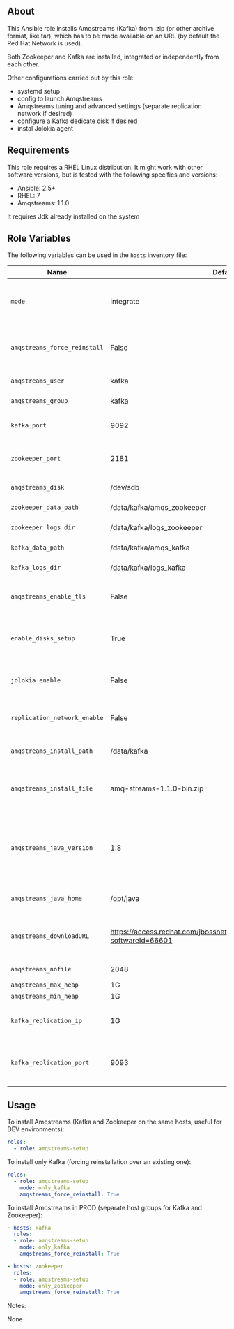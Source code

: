 ## About

This Ansible role installs Amqstreams (Kafka) from .zip (or other archive format, like tar), which has to be made available on an URL (by default the Red Hat Network is used). 

Both Zookeeper and Kafka are installed, integrated or independently from each other.

Other configurations carried out by this role:
- systemd setup
- config to launch Amqstreams
- Amqstreams tuning and advanced settings (separate replication network if desired)
- configure a Kafka dedicate disk if desired
- instal Jolokia agent


## Requirements

This role requires a RHEL Linux distribution. It might work with other software versions, 
but is tested with the following specifics and versions:

* Ansible: 2.5+
* RHEL: 7
* Amqstreams: 1.1.0

It requires Jdk already installed on the system


## **Role Variables**

The following variables can be used in the `hosts` inventory file:


| Name           | Default Value | Description                        |
| -------------- | ------------- | -----------------------------------|
| `mode` | integrate | The action to be executed, possible values: <only_kafka|only_zookeeper|integrate> |
| `amqstreams_force_reinstall` | False | Whether to force the reinstallation over an existing one |
| `amqstreams_user` | kafka | Amqstreams user |
| `amqstreams_group` | kafka | Amqstreams group |
| `kafka_port` | 9092 | listening port of the Kafka service |
| `zookeeper_port` | 2181 | listening port of the Zookeeper service |
| `amqstreams_disk` | /dev/sdb | Disk to use for Kafka |
| `zookeeper_data_path` | /data/kafka/amqs_zookeeper | Zookeeper data path |
| `zookeeper_logs_dir` | /data/kafka/logs_zookeeper | Zookeeper logs path |
| `kafka_data_path` | /data/kafka/amqs_kafka | Kafka data path |
| `kafka_logs_dir` | /data/kafka/logs_kafka | Kafka logs path |
| `amqstreams_enable_tls` | False | Enable intracluster TLS communication |
| `enable_disks_setup` | True | Set to False if not using a dedicated disk (as best practice) |
| `jolokia_enable` | False | Enable installation of the Jolokia agent |
| `replication_network_enable` | False | Enable separate replication network |
| `amqstreams_install_path` | /data/kafka | Target installation path |
| `amqstreams_install_file` | amq-streams-1.1.0-bin.zip | Installation file (change the default value if renaming the Red Hat file) |
| `amqstreams_java_version` | 1.8 | Java version for the pre-check carried out by the role, must be already present on the host |
| `amqstreams_java_home` | /opt/java | Java Home path to be used|
| `amqstreams_downloadURL` | https://access.redhat.com/jbossnetwork/restricted/softwareDownload.html?softwareId=66601 | URL from where the Amqstreams .zip file can be downloaded |
| `amqstreams_nofile` | 2048 | nofiles for Amqstreams |
| `amqstreams_max_heap` | 1G | max heap |
| `amqstreams_min_heap` | 1G | min heap |
| `kafka_replication_ip` | 1G | if enabled, separate IP for the replication network |
| `kafka_replication_port` | 9093 | if enabled, separate port for the replication network |


## Usage

To install Amqstreams (Kafka and Zookeeper on the same hosts, useful for DEV environments):

```yml
roles:
  - role: amqstreams-setup
```

To install only Kafka (forcing reinstallation over an existing one):

```yml
roles:
  - role: amqstreams-setup
    mode: only_kafka
    amqstreams_force_reinstall: True
```

To install Amqstreams in PROD (separate host groups for Kafka and Zookeeper):

```yml
- hosts: kafka
  roles:
  - role: amqstreams-setup
    mode: only_kafka
    amqstreams_force_reinstall: True

- hosts: zookeeper
  roles:
  - role: amqstreams-setup
    mode: only_zookeeper
    amqstreams_force_reinstall: True
```

Notes: 

None



